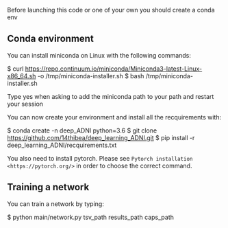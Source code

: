 Before launching this code or one of your own you should create a conda env

Conda environment
-----------------

You can install miniconda on Linux with the following commands:

  $ curl https://repo.continuum.io/miniconda/Miniconda3-latest-Linux-x86_64.sh -o /tmp/miniconda-installer.sh
  $ bash /tmp/miniconda-installer.sh
  
Type yes when asking to add the miniconda path to your path and restart your session

You can now create your environment and install all the recquirements with:

  $ conda create -n deep_ADNI python=3.6
  $ git clone https://github.com/14thibea/deep_learning_ADNI.git
  $ pip install -r deep_learning_ADNI/recquirements.txt

You also need to install pytorch. Please see `Pytorch installation <https://pytorch.org/>` in order to choose the correct command.

Training a network
------------------

You can train a network by typing:

  $ python main/network.py tsv_path results_path caps_path
